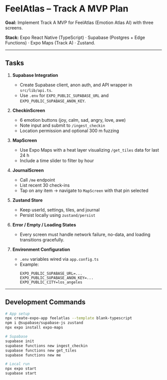 
# FeelAtlas – Track A MVP Plan

**Goal:** Implement Track A MVP for FeelAtlas (Emotion Atlas AI) with three screens.

**Stack:** Expo React Native (TypeScript) · Supabase (Postgres + Edge Functions) · Expo Maps (Track A) · Zustand.

---

## Tasks

1. **Supabase Integration**
   - Create Supabase client, anon auth, and API wrapper in `src/lib/api.ts`.
   - Use `.env` for `EXPO_PUBLIC_SUPABASE_URL` and `EXPO_PUBLIC_SUPABASE_ANON_KEY`.

2. **CheckinScreen**
   - 6 emotion buttons (joy, calm, sad, angry, love, awe)
   - Note input and submit to `/ingest_checkin`
   - Location permission and optional 300 m fuzzing

3. **MapScreen**
   - Use Expo Maps with a heat layer visualizing `/get_tiles` data for last 24 h
   - Include a time slider to filter by hour

4. **JournalScreen**
   - Call `/me` endpoint
   - List recent 30 check-ins
   - Tap on any item → navigate to `MapScreen` with that pin selected

5. **Zustand Store**
   - Keep userId, settings, tiles, and journal
   - Persist locally using `zustand/persist`

6. **Error / Empty / Loading States**
   - Every screen must handle network failure, no-data, and loading transitions gracefully.

7. **Environment Configuration**
   - `.env` variables wired via `app.config.ts`
   - Example:
     ```
     EXPO_PUBLIC_SUPABASE_URL=...
     EXPO_PUBLIC_SUPABASE_ANON_KEY=...
     EXPO_PUBLIC_CITY=los_angeles
     ```

---

## Development Commands

```bash
# App setup
npx create-expo-app feelatlas --template blank-typescript
npm i @supabase/supabase-js zustand
npx expo install expo-maps

# Supabase
supabase init
supabase functions new ingest_checkin
supabase functions new get_tiles
supabase functions new me

# Local run
npx expo start
supabase start
